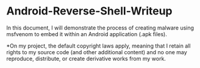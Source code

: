 # Android-Reverse-Shell-Writeup
In this document, I will demonstrate the process of creating malware using msfvenom to embed it within an Android application (.apk files).

*On my project, the default copyright laws apply, meaning that I retain all rights to my source code (and other additional content) and no one may reproduce, distribute, or create derivative works from my work.
